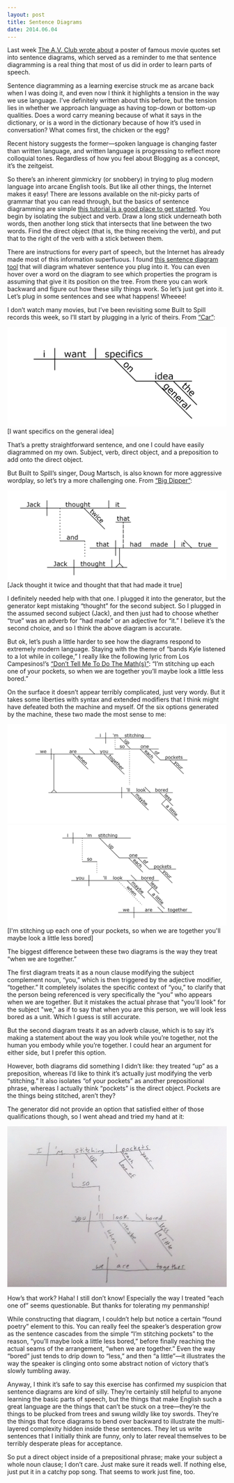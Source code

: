 ```yaml
---
layout: post
title: Sentence Diagrams
date: 2014.06.04
---
```

<div class="content">
<div class="postbody">
<p>
	Last week <a href="http://www.avclub.com/article/heres-poster-famous-action-movie-quotes-sentence-d-204729">The A.V. Club wrote about</a> a poster of famous movie quotes set into sentence diagrams, which served as a reminder to me that sentence diagramming is a real thing that most of us did in order to learn parts of speech. 
</p>

<p>
	Sentence diagramming as a learning exercise struck me as arcane back when I was doing it, and even now I think it highlights a tension in the way we use language. I’ve definitely written about this before, but the tension lies in whether we approach language as having top-down or bottom-up qualities. Does a word carry meaning because of what it says in the dictionary, or is a word in the dictionary because of how it’s used in conversation? What comes first, the chicken or the egg? 
</p>

<p>
Recent history suggests the former—spoken language is changing faster than written language, and written language is progressing to reflect more colloquial tones. Regardless of how you feel about Blogging as a concept, it’s the zeitgeist.
</p>

<p>
So there’s an inherent gimmickry (or snobbery) in trying to plug modern language into arcane English tools. But like all other things, the Internet makes it easy! There are lessons available on the nit-picky parts of grammar that you can read through, but the basics of sentence diagramming are simple <a href="http://www.wikihow.com/Diagram-Sentences">this tutorial is a good place to get started</a>. You begin by isolating the subject and verb. Draw a long stick underneath both words, then another long stick that intersects that line between the two words. Find the direct object (that is, the thing receiving the verb), and put that to the right of the verb with a stick between them. 

<p>
There are instructions for every part of speech, but the Internet has already made most of this information superfluous. I found <a href="http://1aiway.com/nlp4net/services/enparser/default.aspx?text=Nothing+has+changed">this sentence diagram tool</a> that will diagram whatever sentence you plug into it. You can even hover over a word on the diagram to see which properties the program is assuming that give it its position on the tree. From there you can work backward and figure out how these silly things work. So let’s just get into it. Let’s plug in some sentences and see what happens! Wheeee!
</p>

<p>
I don’t watch many movies, but I’ve been revisiting some Built to Spill records this week, so I’ll start by plugging in a lyric of theirs. From <a href="https://www.youtube.com/watch?v=6omZ5GsuGrI&feature=kp">“Car”</a>:
</p>
</div>

<img class="postimage" src="/images/general_specifics.png">

<div class="postbody">
<div class="captiontext">
[I want specifics on the general idea]
</div>

<p>
That’s a pretty straightforward sentence, and one I could have easily diagrammed on my own. Subject, verb, direct object, and a preposition to add onto the direct object.
</p>

<p>
But Built to Spill’s singer, Doug Martsch, is also known for more aggressive wordplay, so let’s try a more challenging one. From <a href="https://www.youtube.com/watch?v=EQ7EPLmh-0c">“Big Dipper”</a>:
</p>
</div>

<img class="postimage" src="/images/jack_thought.png">

<div class="postbody">
<div class="captiontext">
[Jack thought it twice and thought that that had made it true]
</div>

<p>
I definitely needed help with that one. I plugged it into the generator, but the generator kept mistaking “thought” for the second subject. So I plugged in the assumed second subject (Jack), and then just had to choose whether “true” was an adverb for “had made” or an adjective for “it.” I believe it’s the second choice, and so I think the above diagram is accurate.
</p>

<p>
But ok, let’s push a little harder to see how the diagrams respond to extremely modern language. Staying with the theme of “bands Kyle listened to a lot while in college,” I really like the following lyric from Los Campesinos!’s <a href="https://www.youtube.com/watch?v=E7vnIMMkgGk&feature=kp">“Don’t Tell Me To Do The Math(s)”</a>: “I’m stitching up each one of your pockets, so when we are together you’ll maybe look a little less bored.” 
</p>

<p>
On the surface it doesn’t appear terribly complicated, just very wordy. But it takes some liberties with syntax and extended modifiers that I think might have defeated both the machine and myself. Of the six options generated by the machine, these two made the most sense to me:
</p>
</div>

<img class="postimage" src="/images/stitching_1.png">

<img class="postimage" src="/images/stitching_2.png">

<div class="postbody">
<div class="captiontext">
[I'm stitching up each one of your pockets, so when we are together you'll maybe look a little less bored]
</div>

<p>
The biggest difference between these two diagrams is the way they treat “when we are together.” 
</p>

<p>
The first diagram treats it as a noun clause modifying the subject complement noun, “you,” which is then triggered by the adjective modifier, “together.” It completely isolates the specific context of “you,” to clarify that the person being referenced is very specifically the “you” who appears when we are together. But it mistakes the actual phrase that "you'll look" for the subject "we," as if to say that when you are this person, we will look less bored as a unit. Which I guess is still accurate.
</p>

<p>
But the second diagram treats it as an adverb clause, which is to say it’s making a statement about the way you look while you’re together, not the human you embody while you’re together. I could hear an argument for either side, but I prefer this option.
</p>

<p>
However, both diagrams did something I didn’t like: they treated “up” as a preposition, whereas I’d like to think it’s actually just modifying the verb “stitching.” It also isolates “of your pockets” as another prepositional phrase, whereas I actually think “pockets” is the direct object. Pockets are the things being stitched, aren’t they?
</p>

<p>
The generator did not provide an option that satisfied either of those qualifications though, so I went ahead and tried my hand at it:
</p>
</div>

<img class="postimage" src="/images/stitching_3.jpg">

<div class="postbody">
<p>
How’s that work? Haha! I still don’t know! Especially the way I treated “each one of” seems questionable. But thanks for tolerating my penmanship!
</p>

<p>
While constructing that diagram, I couldn’t help but notice a certain “found poetry” element to this. You can really feel the speaker’s desperation grow as the sentence cascades from the simple “I’m stitching pockets” to the reason, “you’ll maybe look a little less bored,” before finally reaching the actual seams of the arrangement, “when we are together.” Even the way “bored” just tends to drip down to “less,” and then “a little”—it illustrates the way the speaker is clinging onto some abstract notion of victory that’s slowly tumbling away.
</p>

<p>
Anyway, I think it’s safe to say this exercise has confirmed my suspicion that sentence diagrams are kind of silly. They’re certainly still helpful to anyone learning the basic parts of speech, but the things that make English such a great language are the things that can’t be stuck on a tree—they’re the things to be plucked from trees and swung wildly like toy swords. They’re the things that force diagrams to bend over backward to illustrate the multi-layered complexity hidden inside these sentences. They let us write sentences that I initially think are funny, only to later reveal themselves to be terribly desperate pleas for acceptance.
</p>

<p>
So put a direct object inside of a prepositional phrase; make your subject a whole noun clause; I don’t care. Just make sure it reads well. If nothing else, just put it in a catchy pop song. That seems to work just fine, too.
</p>
</div>
</div>